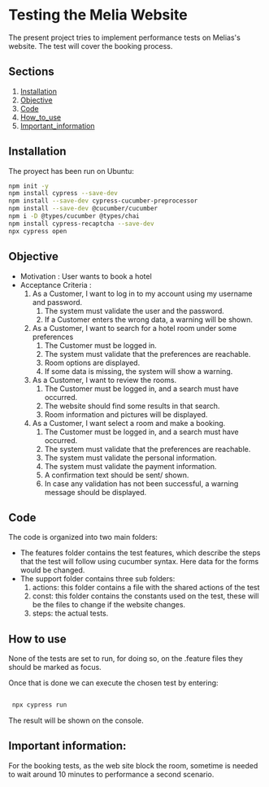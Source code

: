 # Testing the Melia Website

The present project tries to implement performance tests on Melias's website.
The test will cover the booking process.

## Sections
1. [Installation](#Installation)
2. [Objective](#Objective)
3. [Code](#Code)
4. [How_to_use](#How_to_use)
5. [Important_information](#Important_information)

## Installation 
The proyect has been run on Ubuntu:
``` bash commands 
npm init -y
npm install cypress --save-dev
npm install --save-dev cypress-cucumber-preprocessor
npm install --save-dev @cucumber/cucumber
npm i -D @types/cucumber @types/chai
npm install cypress-recaptcha --save-dev
npx cypress open
```

## Objective
- Motivation : User wants to book a hotel 
- Acceptance Criteria : 
    1. As a Customer, I want to log in to my account using my username and password.
        1. The system must validate the user and the password.
        2. If a Customer enters the wrong data, a warning will be shown.
    2. As a Customer, I want to search for a hotel room under some preferences
        1. The Customer must be logged in.
        2. The system must validate that the preferences are reachable.
        3. Room options are displayed.
        4. If some data is missing, the system will show a warning.
    3. As a Customer, I want to review the rooms.
        1. The Customer must be logged in, and a search must have occurred.
        2. The website should find some results in that search.
        3. Room information and pictures will be displayed.
    4. As a Customer, I want select a room and make a booking.
        1. The Customer must be logged in, and a search must have occurred.
        2. The system must validate that the preferences are reachable.
        3. The system must validate the personal information.
        4. The system must validate the payment information.
        5. A confirmation text should be sent/ shown.
        6. In case any validation has not been successful, a warning message should be displayed.

## Code
The code is organized into two main folders:
- The features folder contains the test features, which describe the steps that the test will follow using cucumber syntax.
 Here data for the forms would be changed.
- The support folder contains three sub folders:
    1. actions:  this folder contains a file with the shared actions of the test
    2. const: this folder contains the constants used on the test, these will be the files to change if the website changes.
    3. steps: the actual tests.

## How to use

None of the tests are set to run, for doing so, on the .feature files they should be marked as focus.

Once that is done we can execute the chosen test by entering:

``` bash commands

 npx cypress run 

```

The result will be shown on the console. 

## Important information:
For the booking tests, as the web site block the room, sometime is needed to wait around 10 minutes to performance a second scenario.
